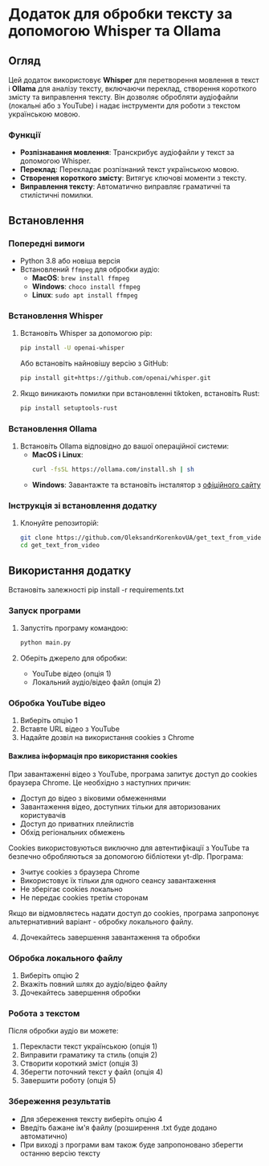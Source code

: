 # Додаток для обробки тексту за допомогою Whisper та Ollama

## Огляд
Цей додаток використовує **Whisper** для перетворення мовлення в текст і **Ollama** для аналізу тексту, включаючи переклад, створення короткого змісту та виправлення тексту. Він дозволяє обробляти аудіофайли (локальні або з YouTube) і надає інструменти для роботи з текстом українською мовою.

### Функції
- **Розпізнавання мовлення**: Транскрибує аудіофайли у текст за допомогою Whisper.
- **Переклад**: Перекладає розпізнаний текст українською мовою.
- **Створення короткого змісту**: Витягує ключові моменти з тексту.
- **Виправлення тексту**: Автоматично виправляє граматичні та стилістичні помилки.

## Встановлення

### Попередні вимоги
- Python 3.8 або новіша версія
- Встановлений `ffmpeg` для обробки аудіо:
  - **MacOS**: `brew install ffmpeg`
  - **Windows**: `choco install ffmpeg`
  - **Linux**: `sudo apt install ffmpeg`

### Встановлення Whisper
1. Встановіть Whisper за допомогою pip:
   ```bash
   pip install -U openai-whisper
   ```
   
   Або встановіть найновішу версію з GitHub:
   ```bash
   pip install git+https://github.com/openai/whisper.git
   ```

2. Якщо виникають помилки при встановленні tiktoken, встановіть Rust:
   ```bash
   pip install setuptools-rust
   ```

### Встановлення Ollama
1. Встановіть Ollama відповідно до вашої операційної системи:
   - **MacOS і Linux**:
     ```bash
     curl -fsSL https://ollama.com/install.sh | sh
     ```
   - **Windows**: Завантажте та встановіть інсталятор з [офіційного сайту](https://ollama.com/download)

### Інструкція зі встановлення додатку
1. Клонуйте репозиторій:
   ```bash
   git clone https://github.com/OleksandrKorenkovUA/get_text_from_video
   cd get_text_from_video
   ```

## Використання додатку
Встановіть залежності 
pip install -r requirements.txt

### Запуск програми
1. Запустіть програму командою:
   ```bash
   python main.py
   ```

2. Оберіть джерело для обробки:
   - YouTube відео (опція 1)
   - Локальний аудіо/відео файл (опція 2)

### Обробка YouTube відео
1. Виберіть опцію 1
2. Вставте URL відео з YouTube
3. Надайте дозвіл на використання cookies з Chrome

#### Важлива інформація про використання cookies
При завантаженні відео з YouTube, програма запитує доступ до cookies браузера Chrome. Це необхідно з наступних причин:
- Доступ до відео з віковими обмеженнями
- Завантаження відео, доступних тільки для авторизованих користувачів
- Доступ до приватних плейлистів
- Обхід регіональних обмежень

Cookies використовуються виключно для автентифікації з YouTube та безпечно обробляються за допомогою бібліотеки yt-dlp. Програма:
- Зчитує cookies з браузера Chrome
- Використовує їх тільки для одного сеансу завантаження
- Не зберігає cookies локально
- Не передає cookies третім сторонам

Якщо ви відмовляєтесь надати доступ до cookies, програма запропонує альтернативний варіант - обробку локального файлу.

4. Дочекайтесь завершення завантаження та обробки

### Обробка локального файлу
1. Виберіть опцію 2
2. Вкажіть повний шлях до аудіо/відео файлу
3. Дочекайтесь завершення обробки

### Робота з текстом
Після обробки аудіо ви можете:
1. Перекласти текст українською (опція 1)
2. Виправити граматику та стиль (опція 2)
3. Створити короткий зміст (опція 3)
4. Зберегти поточний текст у файл (опція 4)
5. Завершити роботу (опція 5)

### Збереження результатів
- Для збереження тексту виберіть опцію 4
- Введіть бажане ім'я файлу (розширення .txt буде додано автоматично)
- При виході з програми вам також буде запропоновано зберегти останню версію тексту
